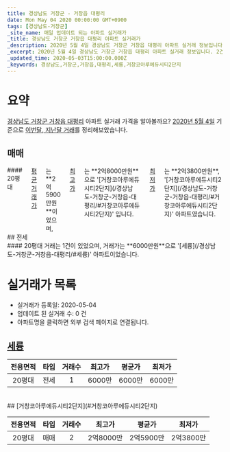 ```yaml
---
title: 경상남도 거창군 - 거창읍 대평리
date: Mon May 04 2020 00:00:00 GMT+0900
tags: [경상남도-거창군]
_site_name: 매일 업데이트 되는 아파트 실거래가
_title: 경상남도 거창군 거창읍 대평리 아파트 실거래가
_description: 2020년 5월 4일 경상남도 거창군 거창읍 대평리 아파트 실거래 정보입니다. 2건 아파트 정보가 있습니다.
_excerpt: 2020년 5월 4일 경상남도 거창군 거창읍 대평리 아파트 실거래 정보입니다. 2건 아파트 정보가 있습니다.
_updated_time: 2020-05-03T15:00:00.000Z
_keywords: 경상남도,거창군,거창읍,대평리,세륭,거창코아루에듀시티2단지
---
```





# 요약
<ins>경상남도 거창군 거창읍 대평리</ins> 아파트 실거래 가격을 알아볼까요? <ins>2020년 5월 4일</ins> 기준으로 <ins>이번달, 지난달 거래</ins>를 정리해보았습니다.

## 매매
<div class="container">
<div class="twelve columns" markdown="1">
#### 20평대
<ins>평균 거래가</ins>는 **2억5900만원**이었으며, <ins>최고가</ins>는 **2억8000만원**으로 '[거창코아루에듀시티2단지](/경상남도-거창군-거창읍-대평리/#거창코아루에듀시티2단지)' 입니다. <ins>최저가</ins>는 **2억3800만원**, '[거창코아루에듀시티2단지](/경상남도-거창군-거창읍-대평리/#거창코아루에듀시티2단지)' 아파트였습니다.
</div>
</div>
## 전세
<div class="container">
<div class="twelve columns" markdown="1">
#### 20평대
거래는 1건이 있었으며, 거래가는 **6000만원**으로 '[세륭](/경상남도-거창군-거창읍-대평리/#세륭)' 아파트이었습니다.
</div>
</div>



# 실거래가 목록
- 실거래가 등록일: 2020-05-04
- 업데이트 된 실거래 수: 0 건
- 아파트명을 클릭하면 외부 검색 페이지로 연결됩니다.

## [세륭](#세륭)

|전용면적|타입|거래수|최고가|평균가|최저가|
|:---:|:---:|:---:|:---:|:---:|:---:|
|20평대|<span class="deal-type-2">전세</span>|1|6000만|6000만|6000만|

<br/>
## [거창코아루에듀시티2단지](#거창코아루에듀시티2단지)

|전용면적|타입|거래수|최고가|평균가|최저가|
|:---:|:---:|:---:|:---:|:---:|:---:|
|20평대|<span class="deal-type-1">매매</span>|2|2억8000만|2억5900만|2억3800만|

<br/>



